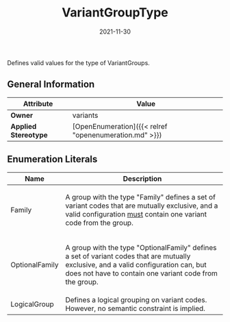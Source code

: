 ﻿---
title: VariantGroupType
toc: false
type: specs
date: "2021-11-30"
draft: false
specification: VEC
version: 2.0.0-rc1
documentType: "Recommendation"
elementType: Class
classes:
  - VariantGroupType
menu_name: vec-2.0.0-rc1
---
<p> Defines valid values for the type of VariantGroups.      </p>

## General Information

| Attribute               | Value |
|-------------------------|-------|
| **Owner**               | variants |
| **Applied Stereotype**  | [OpenEnumeration]({{< relref "openenumeration.md" >}})<br/>  |

## Enumeration Literals
| Name          | **Description** |
|---------------|-----------------|
| Family | <p> A group with the type &quot;Family&quot; defines a set of variant codes that are mutually exclusive, and a valid configuration <u>must</u> contain one variant code from the group.      </p> |
| OptionalFamily | <p> A group with the type &quot;OptionalFamily&quot; defines a set of variant codes that are mutually exclusive, and a valid configuration can, but does not have to contain one variant code from the group.      </p> |
| LogicalGroup | Defines a logical grouping on variant codes. However, no semantic constraint is implied. |
